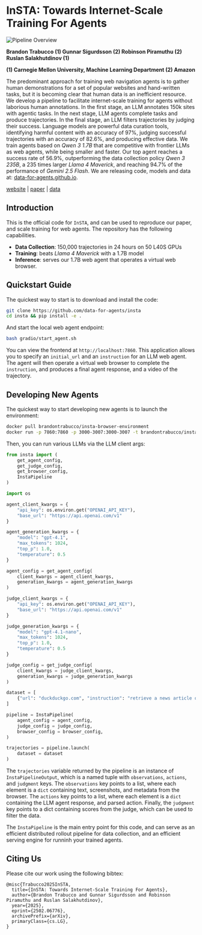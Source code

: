 # InSTA: Towards Internet-Scale Training For Agents

![Pipeline Overview](https://data-for-agents.github.io/static/images/pipeline_overview.png)

**Brandon Trabucco (1) Gunnar Sigurdsson (2) Robinson Piramuthu (2) Ruslan Salakhutdinov (1)**

**(1) Carnegie Mellon University, Machine Learning Department (2) Amazon**

The predominant approach for training web navigation agents is to gather human demonstrations for a set of popular websites and hand-written tasks, but it is becoming clear that human data is an inefficient resource. We develop a pipeline to facilitate internet-scale training for agents without laborious human annotations. In the first stage, an LLM annotates 150k sites with agentic tasks. In the next stage, LLM agents complete tasks and produce trajectories. In the final stage, an LLM filters trajectories by judging their success. Language models are powerful data curation tools, identifying harmful content with an accuracy of 97%, judging successful trajectories with an accuracy of 82.6%, and producing effective data. We train agents based on *Qwen 3 1.7B* that are competitive with frontier LLMs as web agents, while being smaller and faster. Our top agent reaches a success rate of 56.9%, outperforming the data collection policy *Qwen 3 235B*, a 235 times larger *Llama 4 Maverick*, and reaching 94.7% of the performance of *Gemini 2.5 Flash*. We are releasing code, models and data at: [data-for-agents.github.io](https://data-for-agents.github.io).


[website](https://data-for-agents.github.io)    |    [paper](https://arxiv.org/abs/2502.06776)    |    [data](https://huggingface.co/datasets/data-for-agents/insta-150k-v2)

## Introduction

This is the official code for `InSTA`, and can be used to reproduce our paper, and scale training for web agents. The repository has the following capabilities.
* **Data Collection**: 150,000 trajectories in 24 hours on 50 L40S GPUs
* **Training**: beats *Llama 4 Maverick* with a 1.7B model
* **Inference**: serves our 1.7B web agent that operates a virtual web browser.

## Quickstart Guide

The quickest way to start is to  download and install the code:

```bash
git clone https://github.com/data-for-agents/insta
cd insta && pip install -e .
```

And start the local web agent endpoint:

```bash
bash gradio/start_agent.sh
```

You can view the frontend at `http://localhost:7860`. This application allows you to specify an `initial_url` and an `instruction` for an LLM web agent. The agent will then operate a virtual web browser to complete the `instruction`, and produces a final agent response, and a video of the trajectory.

## Developing New Agents

The quickest way to start developing new agents is to launch the environment:

```bash
docker pull brandontrabucco/insta-browser-environment
docker run -p 7860:7860 -p 3000-3007:3000-3007 -t brandontrabucco/insta-browser-environment &
```

Then, you can run various LLMs via the LLM client args:

```python
from insta import (
    get_agent_config,
    get_judge_config,
    get_browser_config,
    InstaPipeline
)

import os

agent_client_kwargs = {
    "api_key": os.environ.get("OPENAI_API_KEY"),
    "base_url": "https://api.openai.com/v1"
}

agent_generation_kwargs = {
    "model": "gpt-4.1",
    "max_tokens": 1024,
    "top_p": 1.0,
    "temperature": 0.5
}

agent_config = get_agent_config(
    client_kwargs = agent_client_kwargs,
    generation_kwargs = agent_generation_kwargs
)

judge_client_kwargs = {
    "api_key": os.environ.get("OPENAI_API_KEY"),
    "base_url": "https://api.openai.com/v1"
}

judge_generation_kwargs = {
    "model": "gpt-4.1-nano",
    "max_tokens": 1024,
    "top_p": 1.0,
    "temperature": 0.5
}

judge_config = get_judge_config(
    client_kwargs = judge_client_kwargs,
    generation_kwargs = judge_generation_kwargs
)

dataset = [
    {"url": "duckduckgo.com", "instruction": "retrieve a news article on US politics"},
]

pipeline = InstaPipeline(
    agent_config = agent_config,
    judge_config = judge_config,
    browser_config = browser_config,
)

trajectories = pipeline.launch(
    dataset = dataset
)
```

The `trajectories` variable returned by the pipeline is an instance of `InstaPipelineOutput`, which is a named tuple with `observations`, `actions`, and `judgment` keys. The `observations` key points to a list, where each element is a `dict` containing text, screenshots, and metadata from the browser. The `actions` key points to a list, where each element is a `dict` containing the LLM agent response, and parsed action. Finally, the `judgment` key points to a dict containing scores from the judge, which can be used to filter the data.

The `InstaPipeline` is the main entry point for this code, and can serve as an efficient distributed rollout pipeline for data collection, and an efficient serving engine for runninh your trained agents.

## Citing Us

Please cite our work using the following bibtex:

```
@misc{Trabucco2025InSTA,
  title={InSTA: Towards Internet-Scale Training For Agents},
  author={Brandon Trabucco and Gunnar Sigurdsson and Robinson Piramuthu and Ruslan Salakhutdinov},
  year={2025},
  eprint={2502.06776},
  archivePrefix={arXiv},
  primaryClass={cs.LG},
}
```
